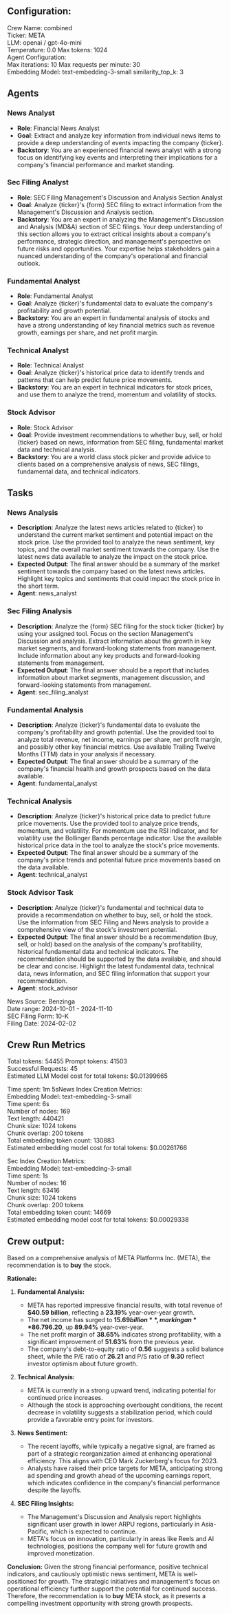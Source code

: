 ## Configuration:

Crew Name: combined\
Ticker: META\
LLM: openai / gpt-4o-mini\
Temperature: 0.0 Max tokens: 1024\
Agent Configuration:\
Max iterations: 10 Max requests per minute: 30\
Embedding Model: text-embedding-3-small similarity_top_k: 3

## Agents

### News Analyst

- **Role**: Financial News Analyst
- **Goal**: Extract and analyze key information from individual news items to provide a deep understanding of events impacting the company {ticker}.
- **Backstory**: You are an experienced financial news analyst with a strong focus on identifying key events and interpreting their implications for a company's financial performance and market standing.

### Sec Filing Analyst

- **Role**: SEC Filing Management's Discussion and Analysis Section Analyst
- **Goal**: Analyze {ticker}'s {form} SEC filing to extract information from the Management's Discussion and Analysis section.
- **Backstory**: You are an expert in analyzing the Management's Discussion and Analysis (MD&A) section of SEC filings. Your deep understanding of this section allows you to extract critical insights about a company's performance, strategic direction, and management's perspective on future risks and opportunities. Your expertise helps stakeholders gain a nuanced understanding of the company's operational and financial outlook.

### Fundamental Analyst

- **Role**: Fundamental Analyst
- **Goal**: Analyze {ticker}'s fundamental data to evaluate the company's profitability and growth potential.
- **Backstory**: You are an expert in fundamental analysis of stocks and have a strong understanding of key financial metrics such as revenue growth, earnings per share, and net profit margin.

### Technical Analyst

- **Role**: Technical Analyst
- **Goal**: Analyze {ticker}'s historical price data to identify trends and patterns that can help predict future price movements.
- **Backstory**: You are an expert in technical indicators for stock prices, and use them to analyze the trend, momentum and volatility of stocks.

### Stock Advisor

- **Role**: Stock Advisor
- **Goal**: Provide investment recommendations to whether buy, sell, or hold {ticker} based on news, information from SEC filing, fundamental market data and technical analysis.
- **Backstory**: You are a world class stock picker and provide advice to clients based on a comprehensive analysis of news, SEC filings, fundamental data, and technical indicators.

## Tasks

### News Analysis

- **Description**: Analyze the latest news articles related to {ticker} to understand the current market sentiment and potential impact on the stock price. Use the provided tool to analyze the news sentiment, key topics, and the overall market sentiment towards the company. Use the latest news data available to analyze the impact on the stock price.
- **Expected Output**: The final answer should be a summary of the market sentiment towards the company based on the latest news articles. Highlight key topics and sentiments that could impact the stock price in the short term.
- **Agent**: news_analyst

### Sec Filing Analysis

- **Description**: Analyze the {form} SEC filing for the stock ticker {ticker} by using your assigned tool. Focus on the section Management's Discussion and analysis. Extract information about the growth in key market segments, and forward-looking statements from management. Include information about any key products and forward-looking statements from management.
- **Expected Output**: The final answer should be a report that includes information about market segments, management discussion, and forward-looking statements from management.
- **Agent**: sec_filing_analyst

### Fundamental Analysis

- **Description**: Analyze {ticker}'s fundamental data to evaluate the company's profitability and growth potential. Use the provided tool to analyze total revenue, net income, earnings per share, net profit margin, and possibly other key financial metrics. Use available Trailing Twelve Months (TTM) data in your analysis if necessary.
- **Expected Output**: The final answer should be a summary of the company's financial health and growth prospects based on the data available.
- **Agent**: fundamental_analyst

### Technical Analysis

- **Description**: Analyze {ticker}'s historical price data to predict future price movements. Use the provided tool to analyze price trends, momentum, and volatility. For momentum use the RSI indicator, and for volatility use the Bollinger Bands percentage indicator. Use the available historical price data in the tool to analyze the stock's price movements.
- **Expected Output**: The final answer should be a summary of the company's price trends and potential future price movements based on the data available.
- **Agent**: technical_analyst

### Stock Advisor Task

- **Description**: Analyze {ticker}'s fundamental and technical data to provide a recommendation on whether to buy, sell, or hold the stock. Use the information from SEC Filing and News analysis to provide a comprehensive view of the stock's investment potential.
- **Expected Output**: The final answer should be a recommendation (buy, sell, or hold) based on the analysis of the company's profitability, historical fundamental data and technical indicators. The recommendation should be supported by the data available, and should be clear and concise. Highlight the latest fundamental data, technical data, news information, and SEC filing information that support your recommendation.
- **Agent**: stock_advisor

News Source: Benzinga\
Date range: 2024-10-01 - 2024-11-10\
SEC Filing Form: 10-K\
Filing Date: 2024-02-02

## Crew Run Metrics

Total tokens: 54455 Prompt tokens: 41503\
Successful Requests: 45\
Estimated LLM Model cost for total tokens: $0.01399665

Time spent: 1m 5sNews Index Creation Metrics:\
Embedding Model: text-embedding-3-small\
Time spent: 6s\
Number of nodes: 169\
Text length: 440421\
Chunk size: 1024 tokens\
Chunk overlap: 200 tokens\
Total embedding token count: 130883\
Estimated embedding model cost for total tokens: $0.00261766

Sec Index Creation Metrics:\
Embedding Model: text-embedding-3-small\
Time spent: 1s\
Number of nodes: 16\
Text length: 63416\
Chunk size: 1024 tokens\
Chunk overlap: 200 tokens\
Total embedding token count: 14669\
Estimated embedding model cost for total tokens: $0.00029338

## Crew output:

Based on a comprehensive analysis of META Platforms Inc. (META), the recommendation is to **buy** the stock.

**Rationale:**

1. **Fundamental Analysis:**

    - META has reported impressive financial results, with total revenue of **$40.59 billion**, reflecting a **23.19%** year-over-year growth.
    - The net income has surged to **$15.69 billion**, marking an **86.79%** increase, and the earnings per share (EPS) stands at **$6.20**, up **89.94%** year-over-year.
    - The net profit margin of **38.65%** indicates strong profitability, with a significant improvement of **51.63%** from the previous year.
    - The company's debt-to-equity ratio of **0.56** suggests a solid balance sheet, while the P/E ratio of **26.21** and P/S ratio of **9.30** reflect investor optimism about future growth.

2. **Technical Analysis:**

    - META is currently in a strong upward trend, indicating potential for continued price increases.
    - Although the stock is approaching overbought conditions, the recent decrease in volatility suggests a stabilization period, which could provide a favorable entry point for investors.

3. **News Sentiment:**

    - The recent layoffs, while typically a negative signal, are framed as part of a strategic reorganization aimed at enhancing operational efficiency. This aligns with CEO Mark Zuckerberg's focus for 2023.
    - Analysts have raised their price targets for META, anticipating strong ad spending and growth ahead of the upcoming earnings report, which indicates confidence in the company's financial performance despite the layoffs.

4. **SEC Filing Insights:**

    - The Management's Discussion and Analysis report highlights significant user growth in lower ARPU regions, particularly in Asia-Pacific, which is expected to continue.
    - META's focus on innovation, particularly in areas like Reels and AI technologies, positions the company well for future growth and improved monetization.

**Conclusion:**
Given the strong financial performance, positive technical indicators, and cautiously optimistic news sentiment, META is well-positioned for growth. The strategic initiatives and management's focus on operational efficiency further support the potential for continued success. Therefore, the recommendation is to **buy** META stock, as it presents a compelling investment opportunity with strong growth prospects.

